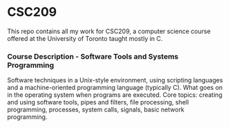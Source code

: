 # CSC209
This repo contains all my work for CSC209, a computer science course offered at the University of Toronto taught mostly in C.

### Course Description - Software Tools and Systems Programming
Software techniques in a Unix-style environment, using scripting languages and a machine-oriented programming language (typically C). What goes on in the operating system when programs are executed. Core topics: creating and using software tools, pipes and filters, file processing, shell programming, processes, system calls, signals, basic network programming.
